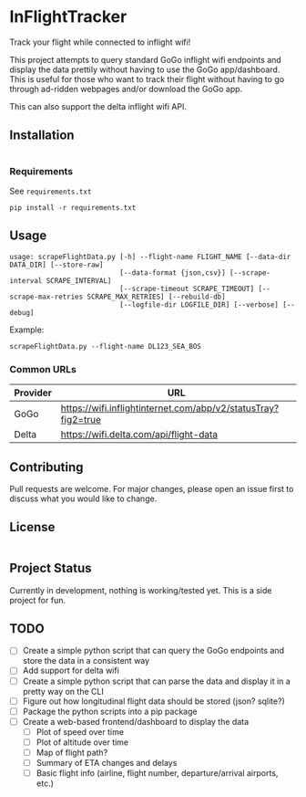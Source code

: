 # InFlightTracker
Track your flight while connected to inflight wifi!

This project attempts to query standard GoGo inflight wifi endpoints and display the data prettily without having to use the GoGo app/dashboard. This is useful for those who want to track their flight without having to go through ad-ridden webpages and/or download the GoGo app.

This can also support the delta inflight wifi API. 

## Installation

```
```

### Requirements
See `requirements.txt`
```
pip install -r requirements.txt
```

## Usage
```
usage: scrapeFlightData.py [-h] --flight-name FLIGHT_NAME [--data-dir DATA_DIR] [--store-raw]
                           [--data-format {json,csv}] [--scrape-interval SCRAPE_INTERVAL]
                           [--scrape-timeout SCRAPE_TIMEOUT] [--scrape-max-retries SCRAPE_MAX_RETRIES] [--rebuild-db]
                           [--logfile-dir LOGFILE_DIR] [--verbose] [--debug]
```
Example:
```
scrapeFlightData.py --flight-name DL123_SEA_BOS
```

### Common URLs
| Provider | URL |
| -------- | --- |
| GoGo     | https://wifi.inflightinternet.com/abp/v2/statusTray?fig2=true |
| Delta    | https://wifi.delta.com/api/flight-data     |

## Contributing
Pull requests are welcome. For major changes, please open an issue first to discuss what you would like to change.

## License
```
```

## Project Status
Currently in development, nothing is working/tested yet. This is a side project for fun.

## TODO
- [ ] Create a simple python script that can query the GoGo endpoints and store the data in a consistent way
- [ ] Add support for delta wifi
- [ ] Create a simple python script that can parse the data and display it in a pretty way on the CLI
- [ ] Figure out how longitudinal flight data should be stored (json? sqlite?)
- [ ] Package the python scripts into a pip package
- [ ] Create a web-based frontend/dashboard to display the data
  - [ ] Plot of speed over time
  - [ ] Plot of altitude over time
  - [ ] Map of flight path?
  - [ ] Summary of ETA changes and delays
  - [ ] Basic flight info (airline, flight number, departure/arrival airports, etc.)
